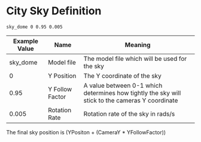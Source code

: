# City Sky Definition

```
sky_dome 0 0.95 0.005
```

|Example Value|Name|Meaning|
|-----|-----|-----|
|sky_dome|Model file|The model file which will be used for the sky|
|0|Y Position|The Y coordinate of the sky|
|0.95|Y Follow Factor|A value between 0-1 which determines how tightly the sky will stick to the cameras Y coordinate|
|0.005|Rotation Rate|Rotation rate of the sky in rads/s|

The final sky position is (YPositon + (CameraY * YFollowFactor))
